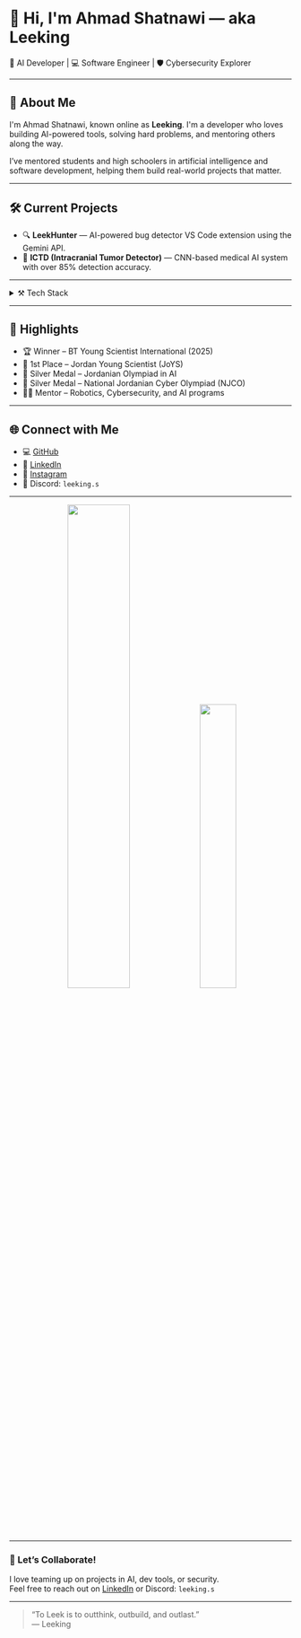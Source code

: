 # 👋 Hi, I'm Ahmad Shatnawi — aka **Leeking**

🧠 AI Developer | 💻 Software Engineer | 🛡️ Cybersecurity Explorer

---

## 🚀 About Me

I'm Ahmad Shatnawi, known online as **Leeking**. I'm a developer who loves building AI-powered tools, solving hard problems, and mentoring others along the way.

I’ve mentored students and high schoolers in artificial intelligence and software development, helping them build real-world projects that matter.

---

## 🛠️ Current Projects

- 🔍 **LeekHunter** — AI-powered bug detector VS Code extension using the Gemini API.
- 🧠 **ICTD (Intracranial Tumor Detector)** — CNN-based medical AI system with over 85% detection accuracy.

---

<details>
<summary>⚒️ Tech Stack</summary>

### 💻 Languages
![Python](https://img.shields.io/badge/-Python-3776AB?style=flat&logo=python&logoColor=white)
![JavaScript](https://img.shields.io/badge/-JavaScript-F7DF1E?style=flat&logo=javascript&logoColor=black)
![TypeScript](https://img.shields.io/badge/-TypeScript-3178C6?style=flat&logo=typescript&logoColor=white)
![C++](https://img.shields.io/badge/-C++-00599C?style=flat&logo=c%2B%2B&logoColor=white)
![HTML5](https://img.shields.io/badge/-HTML5-E34F26?style=flat&logo=html5&logoColor=white)
![CSS3](https://img.shields.io/badge/-CSS3-1572B6?style=flat&logo=css3&logoColor=white)

### 🔧 Tools & Frameworks
![TensorFlow](https://img.shields.io/badge/-TensorFlow-FF6F00?style=flat&logo=tensorflow&logoColor=white)
![Jupyter](https://img.shields.io/badge/-Jupyter-F37626?style=flat&logo=jupyter&logoColor=white)
![VS Code](https://img.shields.io/badge/-VS%20Code-007ACC?style=flat&logo=visual-studio-code&logoColor=white)

</details>

---

## 🏅 Highlights

- 🏆 Winner – BT Young Scientist International (2025)  
- 🥇 1st Place – Jordan Young Scientist (JoYS)  
- 🥈 Silver Medal – Jordanian Olympiad in AI  
- 🥈 Silver Medal – National Jordanian Cyber Olympiad (NJCO)  
- 🧑‍🏫 Mentor – Robotics, Cybersecurity, and AI programs

---

## 🌐 Connect with Me

- 💻 [GitHub](https://github.com/ahmadsh2007)
- 💼 [LinkedIn](https://www.linkedin.com/in/ahmadshatnawi/)
- 📸 [Instagram](https://www.instagram.com/leeking.exe/)
- 💬 Discord: `leeking.s`

---

<div align="center">
  <img src="https://github-readme-stats.vercel.app/api?username=ahmadsh2007&show_icons=true&theme=tokyonight" width="47%" />
  <img src="https://github-readme-stats.vercel.app/api/top-langs/?username=ahmadsh2007&layout=compact&theme=tokyonight" width="36%" />
</div>

---

### 🤝 Let’s Collaborate!
I love teaming up on projects in AI, dev tools, or security.  
Feel free to reach out on [LinkedIn](https://www.linkedin.com/in/ahmadshatnawi/) or Discord: `leeking.s`

---

> “To Leek is to outthink, outbuild, and outlast.”  
> — Leeking
